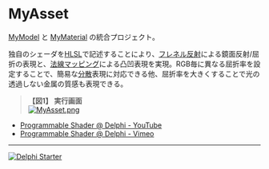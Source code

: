 ﻿# MyAsset
[MyModel](https://bitbucket.org/LUXOPHIA/mymodel) と [MyMaterial](https://bitbucket.org/LUXOPHIA/mymaterial) の統合プロジェクト。

独自のシェーダを[HLSL](https://www.wikiwand.com/ja/High_Level_Shading_Language)で記述することにより、[フレネル反射](https://www.wikiwand.com/ja/%E3%83%95%E3%83%AC%E3%83%8D%E3%83%AB%E3%81%AE%E5%BC%8F)による鏡面反射/屈折の表現と、[法線マッピング](https://www.wikiwand.com/ja/%E6%B3%95%E7%B7%9A%E3%83%9E%E3%83%83%E3%83%94%E3%83%B3%E3%82%B0)による凸凹表現を実現。RGB毎に異なる屈折率を設定することで、簡易な[分散](https://www.wikiwand.com/ja/%E5%88%86%E6%95%A3_(%E5%85%89%E5%AD%A6))表現に対応できる他、屈折率を大きくすることで光の透過しない金属の質感も表現できる。

> **【図1】 実行画面**  
> [![MyAsset.png](https://github.com/LUXOPHIA/MyAsset/raw/master/--------/_SCREENSHOT/MyAsset.png)](https://youtu.be/4tx1NlBJRdc)

* [Programmable Shader @ Delphi - YouTube](https://youtu.be/4tx1NlBJRdc)
* [Programmable Shader @ Delphi - Vimeo](https://vimeo.com/luxophia/myasset-delphi)

----

[![Delphi Starter](http://img.en25.com/EloquaImages/clients/Embarcadero/%7B063f1eec-64a6-4c19-840f-9b59d407c914%7D_dx-starter-bn159.png)](https://www.embarcadero.com/jp/products/delphi/starter)
